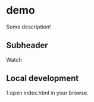 # demo

Some description!

## Subheader

Watch

## Local development

1.open index.html in your browse.